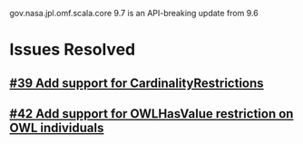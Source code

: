 gov.nasa.jpl.omf.scala.core 9.7 is an API-breaking update from 9.6

# Issues Resolved

## [#39 Add support for CardinalityRestrictions](https://github.com/JPL-IMCE/gov.nasa.jpl.omf.scala.core/issues/39)

## [#42 Add support for OWLHasValue restriction on OWL individuals](https://github.com/JPL-IMCE/gov.nasa.jpl.omf.scala.core/issues/42)

